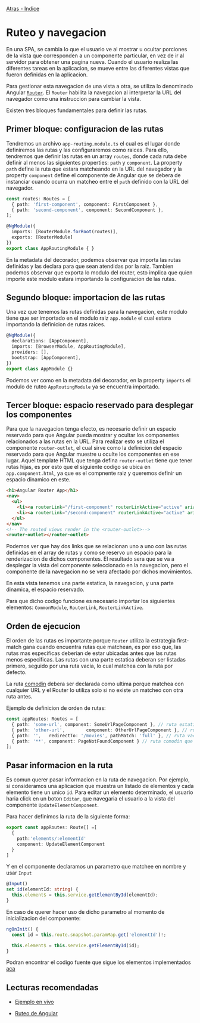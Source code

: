[Atras - Indice](https://github.com/daniel18acevedo/DA2-Tecnologia/tree/angular-navigation)

# Ruteo y navegacion

En una SPA, se cambia lo que el usuario ve al mostrar u ocultar porciones de la vista que corresponden a un componente particular, en vez de ir al servidor para obtener una pagina nueva. Cuando el usuario realiza las diferentes tareas en la aplicacion, se mueve entre las diferentes vistas que fueron definidas en la aplicacion.

Para gestionar esta navegacion de una vista a otra, se utiliza lo denominado Angular [`Router`](https://v17.angular.io/api/router/Router). El `Router` habilita la navegacion al interpretar la URL del navegador como una instruccion para cambiar la vista.

Existen tres bloques fundamentales para definir las rutas.

## Primer bloque: configuracion de las rutas

Tendremos un archivo `app-routing.module.ts` el cual es el lugar donde definiremos las rutas y las configuraremos como raices. Para ello, tendremos que definir las rutas en un array `routes`, donde cada ruta debe definir al menos las siguientes properties: `path` y `component`. La property `path` define la ruta que estara matcheando en la URL del navegador y la property `component` define el componente de Angular que se debera de instanciar cuando ocurra un matcheo entre el `path` definido con la URL del navegador.

```TypeScript
const routes: Routes = [
  { path: 'first-component', component: FirstComponent },
  { path: 'second-component', component: SecondComponent },
];

@NgModule({
  imports: [RouterModule.forRoot(routes)],
  exports: [RouterModule]
})
export class AppRoutingModule { }
```

En la metadata del decorador, podemos observar que importa las rutas definidas y las declara para que sean atendidas por la raiz. Tambien podemos observar que exporta lo modulo del router, esto implica que quien importe este modulo estara importando la configuracion de las rutas.

## Segundo bloque: importacion de las rutas

Una vez que tenemos las rutas definidas para la navegacion, este modulo tiene que ser importado en el modulo raiz `app.module` el cual estara importando la definicion de rutas raices.

```TypeScript
@NgModule({
  declarations: [AppComponent],
  imports: [BrowserModule, AppRoutingModule],
  providers: [],
  bootstrap: [AppComponent],
})
export class AppModule {}
```

Podemos ver como en la metadata del decorador, en la property `imports` el modulo de ruteo `AppRoutingModule` ya se encuentra importado.

## Tercer bloque: espacio reservado para desplegar los componentes

Para que la navegacion tenga efecto, es necesario definir un espacio reservado para que Angular pueda mostrar y ocultar los componentes relacionados a las rutas en la URL. Para realizar esto se utiliza el componente `router-outlet`, el cual sirve como la definicion del espacio reservado para que Angular muestre u oculte los componentes en ese lugar. Aquel template HTML que tenga defina `router-outlet` tiene que tener rutas hijas, es por esto que el siguiente codigo se ubica en `app.component.html`, ya que es el compnente raiz y queremos definir un espacio dinamico en este.

```HTML
<h1>Angular Router App</h1>
<nav>
  <ul>
    <li><a routerLink="/first-component" routerLinkActive="active" ariaCurrentWhenActive="page">First Component</a></li>
    <li><a routerLink="/second-component" routerLinkActive="active" ariaCurrentWhenActive="page">Second Component</a></li>
  </ul>
</nav>
<!-- The routed views render in the <router-outlet>-->
<router-outlet></router-outlet>
```

Podemos ver que hay dos links que se relacionan uno a uno con las rutas definidas en el array de rutas y como se reservo un espacio para la renderizacion de dichos componentes. El resultado sera que se va a desplegar la vista del componente seleccionado en la navegacion, pero el componente de la navegacion no se vera afectado por dichos movimientos.

En esta vista tenemos una parte estatica, la navegacion, y una parte dinamica, el espacio reservado.

Para que dicho codigo funcione es necesario importar los siguientes elementos: `CommonModule`, `RouterLink`, `RouterLinkActive`.

## Orden de ejecucion

El orden de las rutas es importante porque `Router` utiliza la estrategia first-match gana cuando encuentra rutas que matchean, es por eso que, las rutas mas especificas deberian de estar ubicadas antes que las rutas menos especificas. Las rutas con una parte estatica deberan ser listadas primero, seguido por una ruta vacia, lo cual matchea con la ruta por defecto.

La ruta [comodin](https://v17.angular.io/guide/router#setting-up-wildcard-routes) debera ser declarada como ultima porque matchea con cualquier URL y el Router lo utiliza solo si no existe un matcheo con otra ruta antes.

Ejemplo de definicion de orden de rutas:

```TypeScript
const appRoutes: Routes = [
  { path: 'some-url', component: SomeUrlPageComponent }, // ruta estatica que matcha con la ruta: https://localhost:3000/some-url
  { path: 'other-url',        component: OtherUrlPageComponent }, // ruta estatica que matcha con la ruta: https://localhost:3000/other-url
  { path: '',   redirectTo: '/movies', pathMatch: 'full' }, // ruta vacia que matchea con la ruta por defecto: https://localhost:3000/
  { path: '**', component: PageNotFoundComponent } // ruta comodin que matchea con cualquier ruta que no matchee con las anteriores
];
```

## Pasar informacion en la ruta

Es comun querer pasar informacion en la ruta de navegacion. Por ejemplo, si consideramos una aplicacion que muestra un listado de elementos y cada elemento tiene un unico `id`. Para editar un elemento determinado, el usuario haria click en un boton `Editar`, que navegaria el usuario a la vista del componente `UpdateElementComponent`.

Para hacer definimos la ruta de la siguiente forma:

```TypeScript
export const appRoutes: Route[] =[
  {
    path:'elements/:elementId'
    component: UpdateElementComponent
  }
]
```

Y en el componente declaramos un parametro que matchee en nombre y usar `Input`

```TypeScript
@Input()
set id(elementId: string) {
  this.element$ = this.service.getElementById(elementId);
}
```

En caso de querer hacer uso de dicho parametro al momento de inicializacion del componente:

```TypeScript
ngOnInit() {
  const id = this.route.snapshot.paramMap.get('elementId')!;

  this.element$ = this.service.getElementById(id);
}
```

Podran encontrar el codigo fuente que sigue los elementos implementados [aca](https://github.com/daniel18acevedo/DA2-Tecnologia/tree/angular-navigation/1-%)

## Lecturas recomendadas

- [Ejemplo en vivo](https://stackblitz.com/run?file=src/app/app-routing.module.ts)

- [Ruteo de Angular](https://v17.angular.io/guide/routing-overview)
